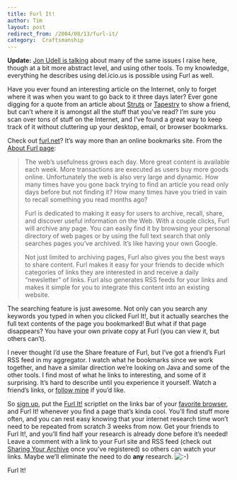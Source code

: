 ```yaml
---
title: Furl It!
author: Tim
layout: post
redirect_from: /2004/08/13/furl-it/
category:  Craftsmanship
---
```

**Update:** [Jon Udell is talking][1] about many of the same issues I raise here, though at a bit more abstract level, and using other tools. To my knowledge, everything he describes using del.icio.us is possible using Furl as well.

Have you ever found an interesting article on the Internet, only to forget where it was when you want to go back to it three days later? Ever gone digging for a quote from an article about [Struts][2] or [Tapestry][3] to show a friend, but can&#8217;t where it is amongst all the stuff that you&#8217;ve read? I&#8217;m sure you scan over tons of stuff on the Internet, and I&#8217;ve found a great way to keep track of it without cluttering up your desktop, email, or browser bookmarks.

Check out [furl.net][4]? It&#8217;s way more than an online bookmarks site. From the [About Furl page][5]:

> The web&#8217;s usefulness grows each day. More great content is available each week. More transactions are executed as users buy more goods online. Unfortunately the web is also very large and dynamic. How many times have you gone back trying to find an article you read only days before but not finding it? How many times have you tried in vain to recall something you read months ago?
>
> Furl is dedicated to making it easy for users to archive, recall, share, and discover useful information on the Web. With a couple clicks, Furl will archive any page. You can easily find it by browsing your personal directory of web pages or by using the full text search that only searches pages you&#8217;ve archived. It&#8217;s like having your own Google.
>
> Not just limited to archiving pages, Furl also gives you the best ways to share content. Furl makes it easy for your friends to decide which categories of links they are interested in and receive a daily &#8220;newsletter&#8221; of links. Furl also generates RSS feeds for your links and makes it simple for you to integrate this content into an existing website.

The searching feature is just awesome. Not only can you search any keywords you typed in when you clicked Furl It!, but it actually searches the full text contents of the page you bookmarked! But what if that page disappears? You have your own private copy at Furl (you can view it, but others can&#8217;t).

I never thought I&#8217;d use the Share freature of Furl, but I&#8217;ve got a friend&#8217;s Furl RSS feed in my aggregator. I watch what he bookmarks since we work together, and have a similar direction we&#8217;re looking on Java and some of the other tools. I find most of what he links to interesting, and some of it surprising. It&#8217;s hard to describe until you experience it yourself. Watch a friend&#8217;s links, or [follow mine][6] if you&#8217;d like.

So [sign up][7], put the [Furl It!][8] scriptlet on the links bar of your [favorite browser][9], and Furl It! whenever you find a page that&#8217;s kinda cool. You&#8217;ll find stuff more often, and you can rest easy knowing that your internet research time won&#8217;t need to be repeated from scratch 3 weeks from now. Get your friends to Furl It!, and you&#8217;ll find half your research is already done before it&#8217;s needed! Leave a comment with a link to your Furl site and RSS feed (check out [Sharing Your Archive][10] once you&#8217;ve registered) so others can watch your links. Maybe we&#8217;ll eliminate the need to do **any** research. <img src="http://timshadel.com/wp-includes/images/smilies/icon_smile.gif" alt=":-)" class="wp-smiley" />

Furl It!

 [1]: http://weblog.infoworld.com/udell/2004/08/16.html#a1060 "Information routing"
 [2]: http://struts.apache.org/
 [3]: http://jakarta.apache.org/tapestry/
 [4]: http://www.furl.net/
 [5]: http://furl.net/about.jsp
 [6]: http://furl.net/members/shadeltd/rss.xml
 [7]: http://www.furl.net/user/new.jsp
 [8]: http://furl.net/buttonHelp.jsp
 [9]: http://www.mozilla.org/products/firefox/ "Mozilla Firefox"
 [10]: http://www.furl.net/share.jsp?useFull=1
